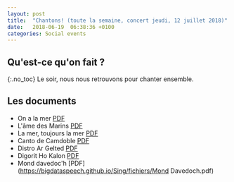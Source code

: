```yaml
---
layout: post
title:  "Chantons! (toute la semaine, concert jeudi, 12 juillet 2018)"
date:   2018-06-19  06:38:36 +0100
categories: Social events
---
```


## Qu'est-ce qu'on fait ?
{:.no_toc}
Le soir, nous nous retrouvons pour chanter ensemble. 

## Les documents

- On a la mer [PDF](https://bigdataspeech.github.io/Sing//fichiers/a_la_mer.pdf)
- L'âme des Marins [PDF](https://bigdataspeech.github.io/Sing/fichiers/Lame_des_marins.pdf)
- La mer, toujours la mer [PDF](https://bigdataspeech.github.io/Sing/fichiers/Lamer_tj_la_mer.pdf)
- Canto de Camdoble [PDF](https://bigdataspeech.github.io/Sing/fichiers/canto_de_camdoble.pdf)
- Distro Ar Gelted [PDF](https://bigdataspeech.github.io/Sing/fichiers/distro_ar_gelted.pdf)
- Digorit Ho Kalon [PDF](https://bigdataspeech.github.io/Sing/fichiers/digorit_Ho_Kalon.pdf)
- Mond davedoc'h [PDF](https://bigdataspeech.github.io/Sing/fichiers/Mond Davedoch.pdf)



